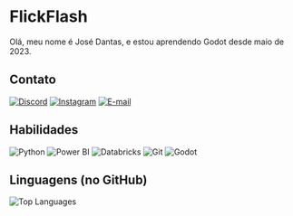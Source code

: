# FlickFlash
Olá, meu nome é José Dantas, e estou aprendendo Godot desde maio de 2023.

## Contato
[![Discord](https://img.shields.io/badge/Discord-FFFFFF?style=for-the-badge&logo=discord&logoColor=)](https://discord.com/channels/@FlickFlash/)
[![Instagram](https://img.shields.io/badge/-Instagram-FFFFFF?style=for-the-badge&logo=instagram&logoColor=)](https://www.instagram.com/soujuniordantas/)
[![E-mail](https://img.shields.io/badge/-Email-FFF?style=for-the-badge&logo=microsoft-outlook&logoColor=007BFF)](mailto:joseroberto_fsa@live.com)

## Habilidades
![Python](https://img.shields.io/badge/python-FFF?style=for-the-badge&logo=python&logoColor=3670A0)
![Power BI](https://img.shields.io/badge/PowerBI-FFF?style=for-the-badge&logo=Power%20BI&logoColor=F2C811)
![Databricks](https://img.shields.io/badge/Databricks-FFF?style=for-the-badge&logo=Databricks&logoColor=FF3621)
![Git](https://img.shields.io/badge/GIT-FFF?style=for-the-badge&logo=git&logoColor=E44C30)
![Godot](https://img.shields.io/badge/Godot-FFF?style=for-the-badge&logo=GodotEngine&logoColor=478CBF)

## Linguagens (no GitHub)
![Top Languages](https://github-readme-stats-git-masterrstaa-rickstaa.vercel.app/api/top-langs/?username=FlickFlash&layout=compact&bg_color=FFF&border_color=000&title_color=000&text_color=000)
